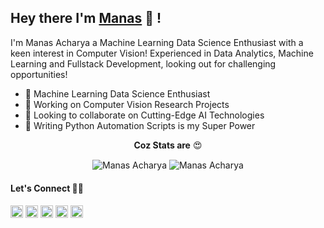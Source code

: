 ## Hey there I'm [Manas](http://manasacharya.ml) 👋 !

I'm Manas Acharya a Machine Learning Data Science Enthusiast with a keen interest in Computer Vision! Experienced in Data Analytics, Machine Learning and Fullstack Development, looking out for challenging opportunities!

- 🤖 Machine Learning Data Science Enthusiast
- 🎯 Working on Computer Vision Research Projects
- 👯 Looking to collaborate on Cutting-Edge AI Technologies
- 🐍 Writing Python Automation Scripts is my Super Power

<p align="center"><b>Coz Stats are</b> 😍</p>
<p align="center">
<img align="center" src="https://github-readme-stats.vercel.app/api?username=hod101s&theme=tokyonight&show_icons=true&count_private=true&include_all_commits=true" alt="Manas Acharya" />
<img align="center" src="https://github-readme-stats.vercel.app/api/top-langs/?username=hod101s&theme=tokyonight&layout=compact" alt="Manas Acharya" />
</p>

#### Let's Connect 🤝🤘
<a href="mailto:manasacharya.101@gmail.com" target="_blank"><img src="https://www.flaticon.com/svg/static/icons/svg/732/732200.svg" alt="manas-acharya" height="20" width="20" /></a>
<a href="http://manasacharya.ml" target="_blank"><img src="https://www.flaticon.com/svg/static/icons/svg/2301/2301129.svg" alt="manas-acharya" height="20" width="20" /></a>
<a href="https://github.com/HOD101s" target="_blank"><img src="https://cdn.jsdelivr.net/npm/simple-icons@3.0.1/icons/github.svg" alt="hod101s" height="20" width="20" /></a>
<a href="https://www.linkedin.com/in/manas-acharya/" target="_blank"><img src="https://www.flaticon.com/svg/static/icons/svg/174/174857.svg" alt="manas-acharya" height="20" width="20"/></a>
<a href="https://www.kaggle.com/hod101s" target="_blank"><img src="https://www.vectorlogo.zone/logos/kaggle/kaggle-icon.svg" alt="manas-acharya" height="20" width="20" /></a>
 </p>
